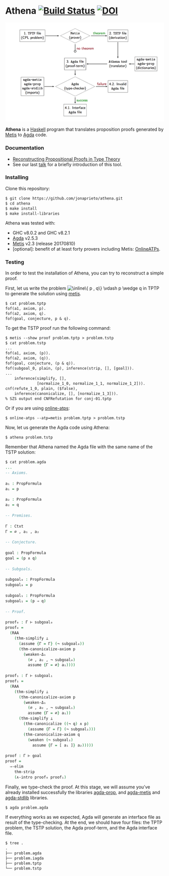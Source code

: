 <h1>Athena <a href="https://travis-ci.org/jonaprieto/athena"><img src="https://travis-ci.org/jonaprieto/athena.svg?branch=master" alt="Build Status"></a> <a href="https://zenodo.org/badge/latestdoi/85713337"><img src="https://zenodo.org/badge/85713337.svg" alt="DOI"></a></h1>
<p><img src="https://raw.githubusercontent.com/jonaprieto/athena/master/slides/diagram.png" alt="diagram"></p>
<p><strong>Athena</strong> is a <a href="http://www.haskell.org">Haskell</a> program that translates
proposition proofs generated by <a href="http://github.com/gilith/metis">Metis</a> to <a href="http://github.com/agda/agda">Agda</a> code.</p>
<h3>Documentation</h3>
<ul>
<li><a href="https://github.com/jonaprieto/athena/files/1425065/Prieto-Cubides.-.2017.-.Reconstructing.Propositional.Proofs.in.Type.Theory.pdf">Reconstructing Propositional Proofs in Type Theory</a></li>
<li>See our last <a href="https://github.com/jonaprieto/athena/raw/master/slides/Jonathan-Proof-Reconstruction.pdf">talk</a> for a briefly introduction of this tool.</li>
</ul>
<h3>Installing</h3>
<p>Clone this repository:</p>
<pre><code>$ git clone https://github.com/jonaprieto/athena.git
$ cd athena
$ make install
$ make install-libraries
</code></pre>
<p>Athena was tested with:</p>
<ul>
<li>GHC v8.0.2 and GHC v8.2.1</li>
<li><a href="http://github.com/agda/agda">Agda</a> v2.5.3</li>
<li><a href="http://github.com/gilith/metis">Metis</a> v2.3 (release 20170810)</li>
<li>[optional]: benefit of at least forty provers including Metis: <a href="http://github.com/jonaprieto/online-atps">OnlineATPs</a>.</li>
</ul>
<h3>Testing</h3>
<p>In order to test the installation of Athena, you can try to reconstruct a simple proof.</p>
<p>First, let us write the problem <img src="https://tex.s2cms.ru/svg/%5Cinline%5C%7B%20p%20%2C%20q%5C%7D%20%5Cvdash%20p%20%5Cwedge%20q" alt="\inline\{ p , q\} \vdash p \wedge q" /> in TPTP to generate the solution using <a href="http://github.com/gilith/metis">metis</a>.</p>
<pre><code>$ cat problem.tptp
fof(a1, axiom, p).
fof(a2, axiom, q).
fof(goal, conjecture, p &amp; q).
</code></pre>
<p>To get the TSTP proof run the following command:</p>
<pre>
<code>$ metis --show proof problem.tptp &gt; problem.tstp
$ cat problem.tstp
...
fof(a1, axiom, (p)).
fof(a2, axiom, (q)).
fof(goal, conjecture, (p &amp; q)).
fof(subgoal_0, plain, (p), inference(strip, [], [goal])).
...
    inference(simplify, [],
              [normalize_1_0, normalize_1_1, normalize_1_2])).
cnf(refute_1_0, plain, ($false),
    inference(canonicalize, [], [normalize_1_3])).
% SZS output end CNFRefutation for conj-01.tptp
</code></pre>
<p>Or if you are using <a href="http://github.com/jonaprieto/online-atps">online-atps</a>:</p>
<pre><code>$ online-atps --atp=metis problem.tptp &gt; problem.tstp
</code></pre>
<p>Now, let us generate the Agda code using Athena:</p>
<pre><code>$ athena problem.tstp
</code></pre>
<p>Remember that Athena named the Agda file with the same name of the TSTP solution:</p>

```agda
$ cat problem.agda
...
-- Axioms.

a₁ : PropFormula
a₁ = p

a₂ : PropFormula
a₂ = q

-- Premises.

Γ : Ctxt
Γ = ∅ , a₁ , a₂

-- Conjecture.

goal : PropFormula
goal = (p ∧ q)

-- Subgoals.

subgoal₀ : PropFormula
subgoal₀ = p

subgoal₁ : PropFormula
subgoal₁ = (p ⇒ q)

-- Proof.

proof₀ : Γ ⊢ subgoal₀
proof₀ =
  (RAA
    (thm-simplify ⊥
      (assume {Γ = Γ} (¬ subgoal₀))
      (thm-canonicalize-axiom p
        (weaken-Δ₁
          (∅ , a₂ , ¬ subgoal₀)
          assume {Γ = ∅} a₁))))

proof₁ : Γ ⊢ subgoal₁
proof₁ =
  (RAA
    (thm-simplify ⊥
      (thm-canonicalize-axiom p
        (weaken-Δ₁
          (∅ , a₂ , ¬ subgoal₁)
          assume {Γ = ∅} a₁))
      (thm-simplify ⊥
        (thm-canonicalize ((¬ q) ∧ p)
          (assume {Γ = Γ} (¬ subgoal₁)))
        (thm-canonicalize-axiom q
          (weaken (¬ subgoal₁)
            assume {Γ = [ a₁ ]} a₂)))))

proof : Γ ⊢ goal
proof =
  ⇒-elim
    thm-strip
    (∧-intro proof₀ proof₁)
```
<p>Finally, we type-check the proof. At this stage, we will assume you’ve already
installed successfully the libraries <a href="http://github.com/jonaprieto/agda-prop">agda-prop</a>, and <a href="http://github.com/jonaprieto/agda-metis">agda-metis</a> and
<a href="http://github.com/agda/agda-stdlib">agda-stdlib</a> libraries.</p>
<pre><code class="language-agda">$ agda problem.agda
</code></pre>
<p>If everything works as we expected, Agda will generate an interface file as
result of the type-checking. At the end, we should have four files: the TPTP
problem, the TSTP solution, the Agda proof-term, and the Agda interface file.</p>
<pre><code>$ tree .
.
├── problem.agda
├── problem.iagda
├── problem.tptp
└── problem.tstp
</code></pre>
